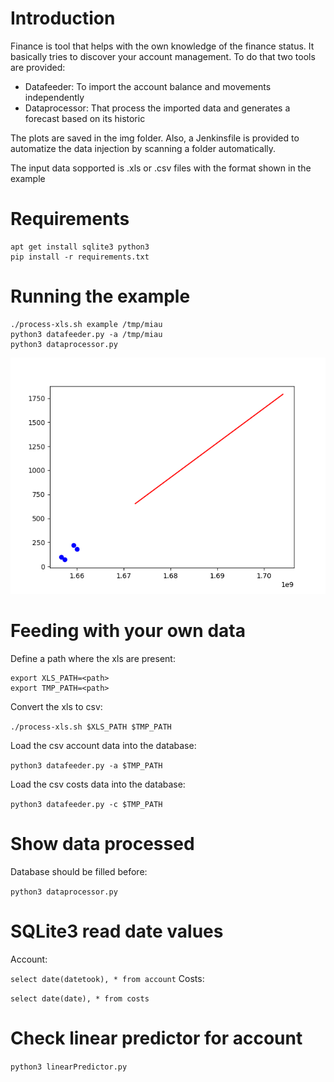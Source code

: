 # Introduction
Finance is tool that helps with the own knowledge of the finance status. It basically tries to discover your account management. To do that two tools are provided:
* Datafeeder: To import the account balance and movements independently
* Dataprocessor: That process the imported data and generates a forecast based on its historic

The plots are saved in the img folder. Also, a Jenkinsfile is provided to automatize the data injection
by scanning a folder automatically.

The input data sopported is .xls or .csv files with the format shown in the example


# Requirements
```
apt get install sqlite3 python3
pip install -r requirements.txt
```

# Running the example
```
./process-xls.sh example /tmp/miau
python3 datafeeder.py -a /tmp/miau
python3 dataprocessor.py
```
<img title="Example forecast" alt="Example Forecast" src="img/example.png">


# Feeding with your own data
Define a path where the xls are present:

```
export XLS_PATH=<path>
export TMP_PATH=<path>
```

Convert the xls to csv:

`./process-xls.sh $XLS_PATH $TMP_PATH`

Load the csv account data into the database:

`python3 datafeeder.py -a $TMP_PATH`

Load the csv costs data into the database:

`python3 datafeeder.py -c $TMP_PATH`

# Show data processed
Database should be filled before:

`python3 dataprocessor.py`

# SQLite3 read date values
Account:

`select date(datetook), * from account`
Costs:

`select date(date), * from costs`

# Check linear predictor for account

`python3 linearPredictor.py`
